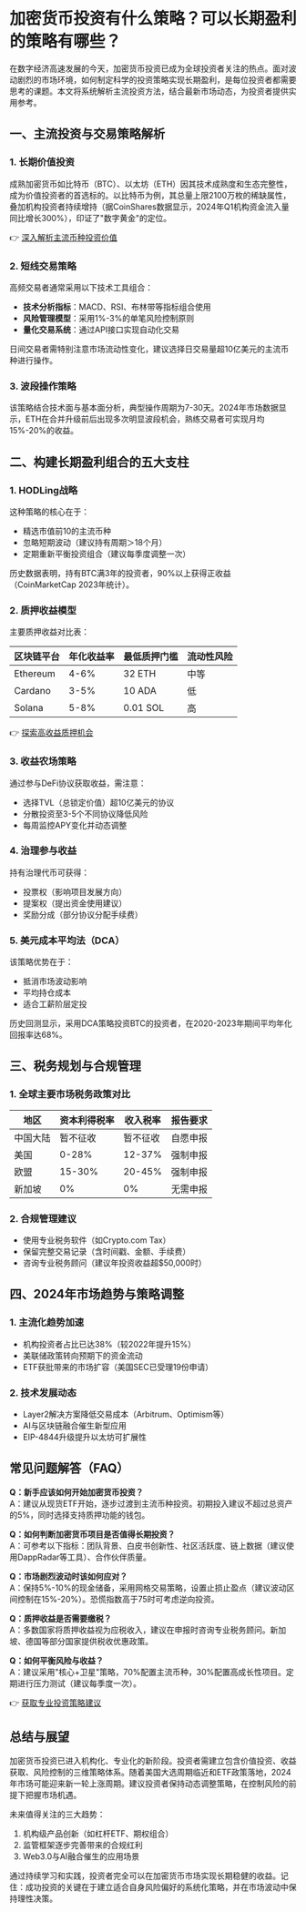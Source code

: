 # 加密货币投资有什么策略？可以长期盈利的策略有哪些？

在数字经济高速发展的今天，加密货币投资已成为全球投资者关注的热点。面对波动剧烈的市场环境，如何制定科学的投资策略实现长期盈利，是每位投资者都需要思考的课题。本文将系统解析主流投资方法，结合最新市场动态，为投资者提供实用参考。

## 一、主流投资与交易策略解析

### 1. 长期价值投资
成熟加密货币如比特币（BTC）、以太坊（ETH）因其技术成熟度和生态完整性，成为价值投资者的首选标的。以比特币为例，其总量上限2100万枚的稀缺属性，叠加机构投资者持续增持（据CoinShares数据显示，2024年Q1机构资金流入量同比增长300%），印证了"数字黄金"的定位。

👉 [深入解析主流币种投资价值](https://bit.ly/okx_welcome)

### 2. 短线交易策略
高频交易者通常采用以下技术工具组合：
- **技术分析指标**：MACD、RSI、布林带等指标组合使用
- **风险管理模型**：采用1%-3%的单笔风险控制原则
- **量化交易系统**：通过API接口实现自动化交易

日间交易者需特别注意市场流动性变化，建议选择日交易量超10亿美元的主流币种进行操作。

### 3. 波段操作策略
该策略结合技术面与基本面分析，典型操作周期为7-30天。2024年市场数据显示，ETH在合并升级前后出现多次明显波段机会，熟练交易者可实现月均15%-20%的收益。

## 二、构建长期盈利组合的五大支柱

### 1. HODLing战略
这种策略的核心在于：
- 精选市值前10的主流币种
- 忽略短期波动（建议持有周期＞18个月）
- 定期重新平衡投资组合（建议每季度调整一次）

历史数据表明，持有BTC满3年的投资者，90%以上获得正收益（CoinMarketCap 2023年统计）。

### 2. 质押收益模型
主要质押收益对比表：

| 区块链平台 | 年化收益率 | 最低质押门槛 | 流动性风险 |
|------------|------------|--------------|------------|
| Ethereum   | 4-6%       | 32 ETH       | 中等       |
| Cardano    | 3-5%       | 10 ADA       | 低         |
| Solana     | 5-8%       | 0.01 SOL     | 高         |

👉 [探索高收益质押机会](https://bit.ly/okx_welcome)

### 3. 收益农场策略
通过参与DeFi协议获取收益，需注意：
- 选择TVL（总锁定价值）超10亿美元的协议
- 分散投资至3-5个不同协议降低风险
- 每周监控APY变化并动态调整

### 4. 治理参与收益
持有治理代币可获得：
- 投票权（影响项目发展方向）
- 提案权（提出资金使用建议）
- 奖励分成（部分协议分配手续费）

### 5. 美元成本平均法（DCA）
该策略优势在于：
- 抵消市场波动影响
- 平均持仓成本
- 适合工薪阶层定投

历史回测显示，采用DCA策略投资BTC的投资者，在2020-2023年期间平均年化回报率达68%。

## 三、税务规划与合规管理

### 1. 全球主要市场税务政策对比

| 地区       | 资本利得税率 | 收入税率 | 报告要求 |
|------------|--------------|----------|----------|
| 中国大陆   | 暂不征收     | 暂不征收 | 自愿申报 |
| 美国       | 0-28%        | 12-37%   | 强制申报 |
| 欧盟       | 15-30%       | 20-45%   | 强制申报 |
| 新加坡     | 0%           | 0%       | 无需申报 |

### 2. 合规管理建议
- 使用专业税务软件（如Crypto.com Tax）
- 保留完整交易记录（含时间戳、金额、手续费）
- 咨询专业税务顾问（建议年投资收益超$50,000时）

## 四、2024年市场趋势与策略调整

### 1. 主流化趋势加速
- 机构投资者占比已达38%（较2022年提升15%）
- 美联储政策转向预期下的资金流动
- ETF获批带来的市场扩容（美国SEC已受理19份申请）

### 2. 技术发展动态
- Layer2解决方案降低交易成本（Arbitrum、Optimism等）
- AI与区块链融合催生新型应用
- EIP-4844升级提升以太坊可扩展性

## 常见问题解答（FAQ）

**Q：新手应该如何开始加密货币投资？**  
A：建议从现货ETF开始，逐步过渡到主流币种投资。初期投入建议不超过总资产的5%，同时选择支持质押功能的钱包。

**Q：如何判断加密货币项目是否值得长期投资？**  
A：可参考以下指标：团队背景、白皮书创新性、社区活跃度、链上数据（建议使用DappRadar等工具）、合作伙伴质量。

**Q：市场剧烈波动时该如何应对？**  
A：保持5%-10%的现金储备，采用网格交易策略，设置止损止盈点（建议波动区间控制在15%-20%）。恐慌指数高于75时可考虑逆向投资。

**Q：质押收益是否需要缴税？**  
A：多数国家将质押收益视为应税收入，建议在申报时咨询专业税务顾问。新加坡、德国等部分国家提供税收优惠政策。

**Q：如何平衡风险与收益？**  
A：建议采用"核心+卫星"策略，70%配置主流币种，30%配置高成长性项目。定期进行压力测试（建议每季度一次）。

👉 [获取专业投资策略建议](https://bit.ly/okx_welcome)

## 总结与展望

加密货币投资已进入机构化、专业化的新阶段。投资者需建立包含价值投资、收益获取、风险控制的三维策略体系。随着美国大选周期临近和ETF政策落地，2024年市场可能迎来新一轮上涨周期。建议投资者保持动态调整策略，在控制风险的前提下把握市场机遇。

未来值得关注的三大趋势：
1. 机构级产品创新（如杠杆ETF、期权组合）
2. 监管框架逐步完善带来的合规红利
3. Web3.0与AI融合催生的应用场景

通过持续学习和实践，投资者完全可以在加密货币市场实现长期稳健的收益。记住：成功投资的关键在于建立适合自身风险偏好的系统化策略，并在市场波动中保持理性决策。